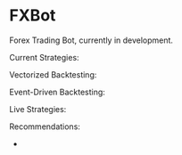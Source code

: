 # FXBot

Forex Trading Bot, currently in development.

Current Strategies:

Vectorized Backtesting:

Event-Driven Backtesting:

Live Strategies:

Recommendations:

-



